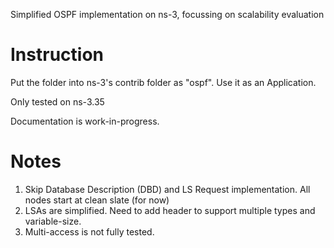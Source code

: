 Simplified OSPF implementation on ns-3, focussing on scalability evaluation

# Instruction
Put the folder into ns-3's contrib folder as "ospf". Use it as an Application.

Only tested on ns-3.35

Documentation is work-in-progress.

# Notes
1. Skip Database Description (DBD) and LS Request implementation. All nodes start at clean slate (for now)
2. LSAs are simplified. Need to add header to support multiple types and variable-size.
3. Multi-access is not fully tested.
